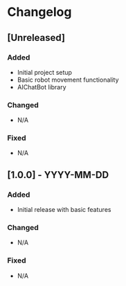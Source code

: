 # Changelog

## [Unreleased]

### Added
- Initial project setup
- Basic robot movement functionality
- AIChatBot library 

### Changed
- N/A

### Fixed
- N/A

## [1.0.0] - YYYY-MM-DD

### Added
- Initial release with basic features

### Changed
- N/A

### Fixed
- N/A
